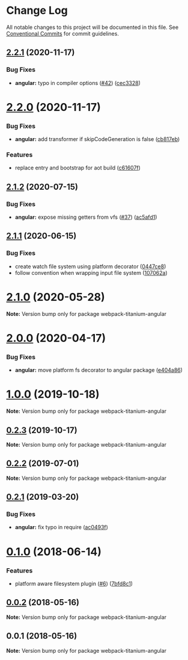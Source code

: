 # Change Log

All notable changes to this project will be documented in this file.
See [Conventional Commits](https://conventionalcommits.org) for commit guidelines.

## [2.2.1](https://github.com/appcelerator/titanium-webpack-devkit/compare/v2.2.0...v2.2.1) (2020-11-17)


### Bug Fixes

* **angular:** typo in compiler options ([#42](https://github.com/appcelerator/titanium-webpack-devkit/issues/42)) ([cec3328](https://github.com/appcelerator/titanium-webpack-devkit/commit/cec3328))





# [2.2.0](https://github.com/appcelerator/titanium-webpack-devkit/compare/v2.1.2...v2.2.0) (2020-11-17)


### Bug Fixes

* **angular:** add transformer if skipCodeGeneration is false ([cb817eb](https://github.com/appcelerator/titanium-webpack-devkit/commit/cb817eb))


### Features

* replace entry and bootstrap for aot build ([c61607f](https://github.com/appcelerator/titanium-webpack-devkit/commit/c61607f))





## [2.1.2](https://github.com/appcelerator/titanium-webpack-devkit/compare/v2.1.1...v2.1.2) (2020-07-15)


### Bug Fixes

* **angular:** expose missing getters from vfs ([#37](https://github.com/appcelerator/titanium-webpack-devkit/issues/37)) ([ac5afd1](https://github.com/appcelerator/titanium-webpack-devkit/commit/ac5afd1))





## [2.1.1](https://github.com/appcelerator/titanium-webpack-devkit/compare/v2.1.0...v2.1.1) (2020-06-15)


### Bug Fixes

* create watch file system using platform decorator ([0447ce8](https://github.com/appcelerator/titanium-webpack-devkit/commit/0447ce8))
* follow convention when wrapping input file system ([107062a](https://github.com/appcelerator/titanium-webpack-devkit/commit/107062a))





# [2.1.0](https://github.com/appcelerator/titanium-webpack-devkit/compare/v2.0.0...v2.1.0) (2020-05-28)

**Note:** Version bump only for package webpack-titanium-angular





# [2.0.0](https://github.com/appcelerator/titanium-webpack-devkit/compare/v1.0.0...v2.0.0) (2020-04-17)


### Bug Fixes

* **angular:** move platform fs decorator to angular package ([e404a86](https://github.com/appcelerator/titanium-webpack-devkit/commit/e404a86))





# [1.0.0](https://github.com/appcelerator/titanium-webpack-devkit/compare/v0.2.3...v1.0.0) (2019-10-18)

**Note:** Version bump only for package webpack-titanium-angular





## [0.2.3](https://github.com/appcelerator/titanium-webpack-devkit/compare/v0.2.2...v0.2.3) (2019-10-17)

**Note:** Version bump only for package webpack-titanium-angular





## [0.2.2](https://github.com/appcelerator/titanium-webpack-devkit/compare/v0.2.1...v0.2.2) (2019-07-01)

**Note:** Version bump only for package webpack-titanium-angular





## [0.2.1](https://github.com/appcelerator/titanium-webpack-devkit/compare/v0.1.0...v0.2.1) (2019-03-20)


### Bug Fixes

* **angular:** fix typo in require ([ac0493f](https://github.com/appcelerator/titanium-webpack-devkit/commit/ac0493f))





<a name="0.1.0"></a>
# [0.1.0](https://github.com/appcelerator/titanium-webpack-devkit/compare/v0.0.2...v0.1.0) (2018-06-14)


### Features

* platform aware filesystem plugin ([#6](https://github.com/appcelerator/titanium-webpack-devkit/issues/6)) ([7bfd8c1](https://github.com/appcelerator/titanium-webpack-devkit/commit/7bfd8c1))




<a name="0.0.2"></a>
## [0.0.2](https://github.com/appcelerator/titanium-webpack-devkit/compare/v0.0.1...v0.0.2) (2018-05-16)




**Note:** Version bump only for package webpack-titanium-angular

<a name="0.0.1"></a>
## 0.0.1 (2018-05-16)




**Note:** Version bump only for package webpack-titanium-angular
